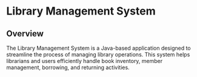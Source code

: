 # Library Management System

## Overview
The Library Management System is a Java-based application designed to streamline the process of managing library operations. This system helps librarians and users efficiently handle book inventory, member management, borrowing, and returning activities.
